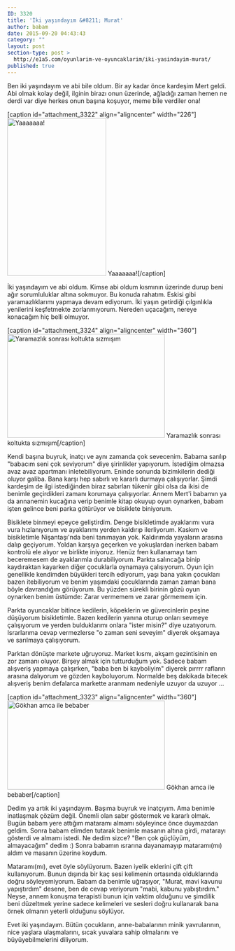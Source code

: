 ```yaml
---
ID: 3320
title: 'İki yaşındayım &#8211; Murat'
author: babam
date: 2015-09-20 04:43:43
category: ""
layout: post
section-type: post >
  http://e1a5.com/oyunlarim-ve-oyuncaklarim/iki-yasindayim-murat/
published: true
---
```

Ben iki yaşındayım ve abi bile oldum. Bir ay kadar önce kardeşim Mert geldi. Abi olmak kolay değil, ilginin birazı onun üzerinde, ağladığı zaman hemen ne derdi var diye herkes onun başına koşuyor, meme bile verdiler ona!

[caption id="attachment_3322" align="aligncenter" width="226"]<a href="http://e1a5.com/wp-content/uploads/2015/09/2yasindayim2.jpg"><img class="size-medium wp-image-3322" src="http://e1a5.com/wp-content/uploads/2015/09/2yasindayim2-226x360.jpg" alt="Yaaaaaaa!" width="226" height="360" /></a> Yaaaaaaa![/caption]

İki yaşındayım ve abi oldum. Kimse abi oldum kısmının üzerinde durup beni ağır sorumluluklar altına sokmuyor. Bu konuda rahatım. Eskisi gibi yaramazlıklarımı yapmaya devam ediyorum. İki yaşın getirdiği çılgınlıkla yenilerini keşfetmekte zorlanmıyorum. Nereden uçacağım, nereye konacağım hiç belli olmuyor.

[caption id="attachment_3324" align="aligncenter" width="360"]<a href="http://e1a5.com/wp-content/uploads/2015/09/yaramaz.jpg"><img class="size-medium wp-image-3324" src="http://e1a5.com/wp-content/uploads/2015/09/yaramaz-360x237.jpg" alt="Yaramazlık sonrası koltukta sızmışım" width="360" height="237" /></a> Yaramazlık sonrası koltukta sızmışım[/caption]

Kendi başına buyruk, inatçı ve aynı zamanda çok sevecenim. Babama sarılıp "babacım seni çok seviyorum" diye şirinlikler yapıyorum. İstediğim olmazsa avaz avaz apartmanı inletebiliyorum. Eninde sonunda bizimkilerin dediği oluyor galiba. Bana karşı hep sabırlı ve kararlı durmaya çalışıyorlar. Şimdi kardeşim de ilgi istediğinden biraz sabırları tükenir gibi olsa da ikisi de benimle geçirdikleri zamanı korumaya çalışıyorlar. Annem Mert'i babamın ya da annanemin kucağına verip benimle kitap okuyup oyun oynarken, babam işten gelince beni parka götürüyor ve bisiklete biniyorum.

Bisiklete binmeyi epeyce geliştirdim. Denge bisikletimde ayaklarımı vura vura hızlanıyorum ve ayaklarımı yerden kaldırıp ilerliyorum. Kaskım ve bisikletimle Nişantaşı'nda beni tanımayan yok. Kaldırımda yayaların arasına dalıp geçiyorum. Yoldan karşıya geçerken ve yokuşlardan inerken babam kontrolü ele alıyor ve birlikte iniyoruz. Henüz fren kullanamayı tam beceremesem de ayaklarımla durabiliyorum. Parkta salıncağa binip kaydıraktan kayarken diğer çocuklarla oynamaya çalışıyorum. Oyun için genellikle kendimden büyükleri tercih ediyorum, yaşı bana yakın çocukları bazen itebiliyorum ve benim yaşımdaki çocuklarında zaman zaman bana böyle davrandığını görüyorum. Bu yüzden sürekli birinin gözü oyun oynarken benim üstümde: Zarar vermemem ve zarar görmemem için.

Parkta oyuncaklar bitince kedilerin, köpeklerin ve güvercinlerin peşine düşüyorum bisikletimle. Bazen kedilerin yanına oturup onları sevmeye çalışıyorum ve yerden bulduklarımı onlara "ister misin?" diye uzatıyorum. Israrlarıma cevap vermezlerse "o zaman seni seveyim" diyerek okşamaya ve sarılmaya çalışıyorum.

Parktan dönüşte markete uğruyoruz. Market kısmı, akşam gezintisinin en zor zamanı oluyor. Birşey almak için tutturduğum yok. Sadece babam alışveriş yapmaya çalışırken, "baba ben bi kayboliyim" diyerek pırrrr rafların arasına dalıyorum ve gözden kayboluyorum. Normalde beş dakikada bitecek alışveriş benim defalarca markette aranmam nedeniyle uzuyor da uzuyor ...

[caption id="attachment_3323" align="aligncenter" width="360"]<a href="http://e1a5.com/wp-content/uploads/2015/09/gokhan_amcayla.jpg"><img class="size-medium wp-image-3323" src="http://e1a5.com/wp-content/uploads/2015/09/gokhan_amcayla-360x203.jpg" alt="Gökhan amca ile bebaber" width="360" height="203" /></a> Gökhan amca ile bebaber[/caption]

Dedim ya artık iki yaşındayım. Başıma buyruk ve inatçıyım. Ama benimle inatlaşmak çözüm değil. Önemli olan sabır göstermek ve kararlı olmak. Bugün babam yere attığım mataramı almamı söyleyince önce duymazdan geldim. Sonra babam elimden tutarak benimle masanın altına girdi, matarayı gösterdi ve almamı istedi. Ne dedim sizce? "Ben çok güçlüyüm, almayacağım" dedim :) Sonra babamın ısrarına dayanamayıp mataramı(mı) aldım ve masanın üzerine koydum.

Mataramı(mı), evet öyle söylüyorum. Bazen iyelik eklerini çift çift kullanıyorum. Bunun dışında bir kaç sesi kelimenin ortasında olduklarında doğru söyleyemiyorum. Babam da benimle uğraşıyor, "Murat, mavi kavunu yapıştırdım" desene, ben de cevap veriyorum "mabi, kabunu yabıştırdım." Neyse, annem konuşma terapisti bunun için vaktim olduğunu ve şimdilik beni düzeltmek yerine sadece kelimeleri ve sesleri doğru kullanarak bana örnek olmanın yeterli olduğunu söylüyor.

Evet iki yaşındayım. Bütün çocukların, anne-babalarının minik yavrularının, nice yaşlara ulaşmalarını, sıcak yuvalara sahip olmalarını ve büyüyebilmelerini diliyorum.
